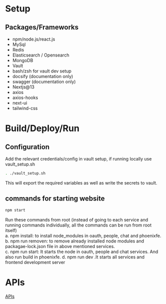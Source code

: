 # Setup
## Packages/Frameworks
- npm/node.js/react.js
- MySql
- Redis
- Elasticsearch / Opensearch
- MongoDB
- Vault
- bash/zsh for vault dev setup
- docsify (documentation only)
- swagger (documentation only)
- Nextjs@13
- axios
- axios-hooks
- next-ui
- tailwind-css

# Build/Deploy/Run
## Configuration
Add the relevant credentials/config in vault setup, if running locally use vault_setup.sh
```bash
. ./vault_setup.sh
```
This will export the required variables as well as write the secrets to vault.
## commands for starting website
```bash
npm start
```
Run these commands from root (instead of going to each service and running commands individually, all the commands can be run from root itself)  
a. npm install: to install node_modules in oauth, people, chat and phoenixfe.   
b. npm run removen: to remove already installed node modules and packagae-lock.json file in above mentioned services.  
c. npm run start: It starts the node in oauth, people and chat services. And also run build in phoenixfe. 
d. npm run dev .It starts all services and frontend development server  
# APIs
[APIs](https://manu156.github.io/phoenix/apis)

